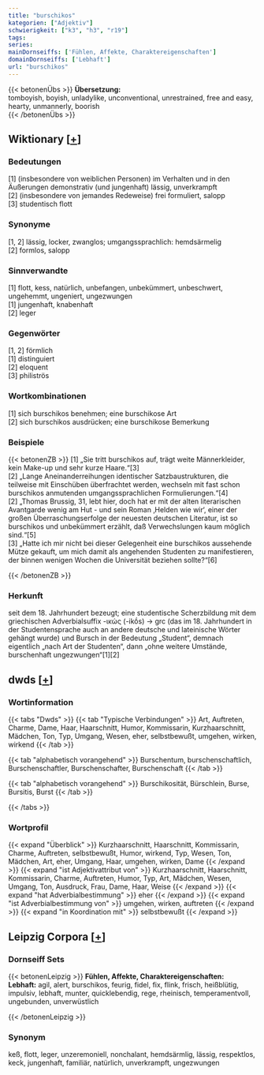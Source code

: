 ```yaml
---
title: "burschikos"
kategorien: ["Adjektiv"]
schwierigkeit: ["k3", "h3", "r19"]
tags:
series:
mainDornseiffs: ['Fühlen, Affekte, Charaktereigenschaften']
domainDornseiffs: ['Lebhaft']
url: "burschikos"
---
```


{{< betonenÜbs >}}
**Übersetzung:**  
tomboyish, boyish, unladylike, unconventional, unrestrained, free and easy, hearty, unmannerly, boorish  
{{< /betonenÜbs >}}

## Wiktionary [[+](https://de.wiktionary.org/wiki/burschikos)]

### Bedeutungen
[1] (insbesondere von weiblichen Personen) im Verhalten und in den Äußerungen demonstrativ (und jungenhaft) lässig, unverkrampft  
[2] (insbesondere von jemandes Redeweise) frei formuliert, salopp  
[3] studentisch flott  

### Synonyme
[1, 2] lässig, locker, zwanglos; umgangssprachlich: hemdsärmelig  
[2] formlos, salopp  

### Sinnverwandte
[1] flott, kess, natürlich, unbefangen, unbekümmert, unbeschwert, ungehemmt, ungeniert, ungezwungen  
[1] jungenhaft, knabenhaft  
[2] leger  

### Gegenwörter
[1, 2] förmlich  
[1] distinguiert  
[2] eloquent  
[3] philiströs  

### Wortkombinationen
[1] sich burschikos benehmen; eine burschikose Art  
[2] sich burschikos ausdrücken; eine burschikose Bemerkung  

### Beispiele
{{< betonenZB >}}
[1] „Sie tritt burschikos auf, trägt weite Männerkleider, kein Make-up und sehr kurze Haare.“[3]  
[2] „Lange Aneinanderreihungen identischer Satzbaustrukturen, die teilweise mit Einschüben überfrachtet werden, wechseln mit fast schon burschikos anmutenden umgangssprachlichen Formulierungen.“[4]  
[2] „Thomas Brussig, 31, lebt hier, doch hat er mit der alten literarischen Avantgarde wenig am Hut - und sein Roman ‚Helden wie wir‘, einer der großen Überraschungserfolge der neuesten deutschen Literatur, ist so burschikos und unbekümmert erzählt, daß Verwechslungen kaum möglich sind.“[5]  
[3] „Hatte ich mir nicht bei dieser Gelegenheit eine burschikos aussehende Mütze gekauft, um mich damit als angehenden Studenten zu manifestieren, der binnen wenigen Wochen die Universität beziehen sollte?“[6]  

{{< /betonenZB >}}
### Herkunft
seit dem 18. Jahrhundert bezeugt; eine studentische Scherzbildung mit dem griechischen Adverbialsuffix -ικώς (-ikṓs) → grc (das im 18. Jahrhundert in der Studentensprache auch an andere deutsche und lateinische Wörter gehängt wurde) und Bursch in der Bedeutung „Student“, demnach eigentlich „nach Art der Studenten“, dann „ohne weitere Umstände, burschenhaft ungezwungen“[1][2]  



## dwds [[+](https://www.dwds.de/wb/burschikos)]

### Wortinformation
{{< tabs "Dwds" >}}
{{< tab "Typische Verbindungen" >}}
Art, Auftreten, Charme, Dame, Haar, Haarschnitt, Humor, Kommissarin, Kurzhaarschnitt, Mädchen, Ton, Typ, Umgang, Wesen, eher, selbstbewußt, umgehen, wirken, wirkend
{{< /tab >}}

{{< tab "alphabetisch vorangehend" >}}
Burschentum, burschenschaftlich, Burschenschaftler, Burschenschafter, Burschenschaft
{{< /tab >}}

{{< tab "alphabetisch vorangehend" >}}
Burschikosität, Bürschlein, Burse, Bursitis, Burst
{{< /tab >}}

{{< /tabs >}}

### Wortprofil
{{< expand "Überblick" >}} Kurzhaarschnitt, Haarschnitt, Kommissarin, Charme, Auftreten, selbstbewußt, Humor, wirkend, Typ, Wesen, Ton, Mädchen, Art, eher, Umgang, Haar, umgehen, wirken, Dame {{< /expand >}}
{{< expand "ist Adjektivattribut von" >}} Kurzhaarschnitt, Haarschnitt, Kommissarin, Charme, Auftreten, Humor, Typ, Art, Mädchen, Wesen, Umgang, Ton, Ausdruck, Frau, Dame, Haar, Weise {{< /expand >}}
{{< expand "hat Adverbialbestimmung" >}} eher {{< /expand >}}
{{< expand "ist Adverbialbestimmung von" >}} umgehen, wirken, auftreten {{< /expand >}}
{{< expand "in Koordination mit" >}} selbstbewußt {{< /expand >}}

## Leipzig Corpora [[+](https://corpora.uni-leipzig.de/en/res?word=burschikos&corpusId=deu_newscrawl-public_2018)]

### Dornseiff Sets
{{< betonenLeipzig >}}
**Fühlen, Affekte, Charaktereigenschaften:**  
**Lebhaft:** agil, alert, burschikos, feurig, fidel, fix, flink, frisch, heißblütig, impulsiv, lebhaft, munter, quicklebendig, rege, rheinisch, temperamentvoll, ungebunden, unverwüstlich  

{{< /betonenLeipzig >}}

### Synonym
keß, flott, leger, unzeremoniell, nonchalant, hemdsärmlig, lässig, respektlos, keck, jungenhaft, familiär, natürlich, unverkrampft, ungezwungen

